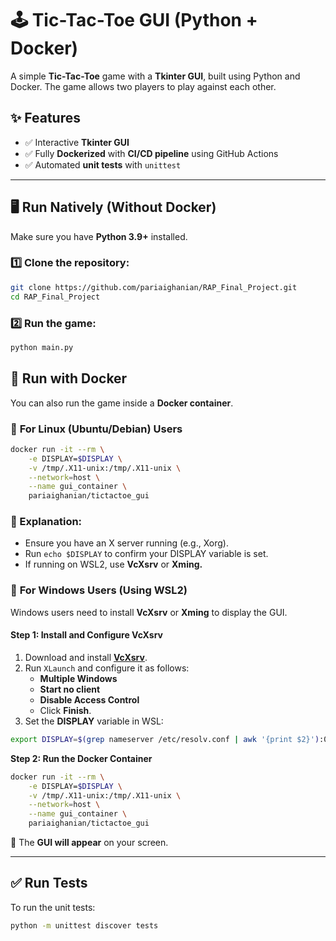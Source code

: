 # 🕹️ Tic-Tac-Toe GUI (Python + Docker)

A simple **Tic-Tac-Toe** game with a **Tkinter GUI**, built using Python and Docker. The game allows two players to play against each other.

## ✨ Features
- ✅ Interactive **Tkinter GUI**  
- ✅ Fully **Dockerized** with **CI/CD pipeline** using GitHub Actions  
- ✅ Automated **unit tests** with `unittest`  

---

## 🖥️ Run Natively (Without Docker)
Make sure you have **Python 3.9+** installed.

### 1️⃣ Clone the repository:
```bash
git clone https://github.com/pariaighanian/RAP_Final_Project.git
cd RAP_Final_Project
```

### 2️⃣ Run the game:
```bash
python main.py
```

## 🐳 Run with Docker
You can also run the game inside a **Docker container**.
### 🔹 **For Linux (Ubuntu/Debian) Users**
```bash
docker run -it --rm \
    -e DISPLAY=$DISPLAY \
    -v /tmp/.X11-unix:/tmp/.X11-unix \
    --network=host \
    --name gui_container \
    pariaighanian/tictactoe_gui
```

### 📌 Explanation:
- Ensure you have an X server running (e.g., Xorg).
- Run ``` echo $DISPLAY ``` to confirm your DISPLAY variable is set.
- If running on WSL2, use **VcXsrv** or **Xming.**

### 🔹 **For Windows Users (Using WSL2)**
Windows users need to install **VcXsrv** or **Xming** to display the GUI.

#### **Step 1: Install and Configure VcXsrv**
1. Download and install **[VcXsrv](https://sourceforge.net/projects/vcxsrv/)**.
2. Run `XLaunch` and configure it as follows:
   - **Multiple Windows**
   - **Start no client**
   - **Disable Access Control**
   - Click **Finish**.
3. Set the **DISPLAY** variable in WSL:
```bash
export DISPLAY=$(grep nameserver /etc/resolv.conf | awk '{print $2}'):0.0
```

**Step 2: Run the Docker Container**
```bash
docker run -it --rm \
    -e DISPLAY=$DISPLAY \
    -v /tmp/.X11-unix:/tmp/.X11-unix \
    --network=host \
    --name gui_container \
    pariaighanian/tictactoe_gui
```


🚀 The **GUI will appear** on your screen.

---

## ✅ Run Tests
To run the unit tests:
```bash
python -m unittest discover tests
```

